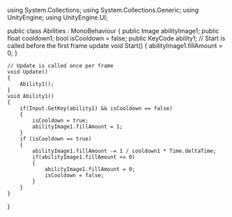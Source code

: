 using System.Collections;
using System.Collections.Generic;
using UnityEngine;
using UnityEngine.UI;

public class Abilities : MonoBehaviour
{
    public Image abilityImage1;
    public float cooldown1;
    bool isCooldown = false;
    public KeyCode ability1;
    // Start is called before the first frame update
    void Start()
    {
        abilityImage1.fillAmount = 0;
    }

    // Update is called once per frame
    void Update()
    {
        Ability1();
    }
    void Ability1()
    {
        if(Input.GetKey(ability1) && isCooldown == false)
        {
            isCooldown = true;
            abilityImage1.fillAmount = 1;
        }
        if (isCooldown == true)
        {
            abilityImage1.fillAmount -= 1 / cooldown1 * Time.deltaTime;
            if(abilityImage1.fillAmount <= 0)
            {
                abilityImage1.fillAmount = 0;
                isCooldown = false;
            }
        }
    }
}
